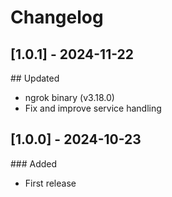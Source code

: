 # Changelog

## [1.0.1] - 2024-11-22

## Updated
- ngrok binary (v3.18.0)
- Fix and improve service handling

## [1.0.0] - 2024-10-23

### Added
- First release

    
